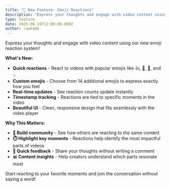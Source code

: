 ```yaml
---
title: "🎉 New Feature: Emoji Reactions"
description: "Express your thoughts and engage with video content using our new emoji reaction system!\n\n**What's New:**\n\n* **Quick reactions** - React to videos with popular emojis like 👍, 👏, 🚀, and 💡\n* **Custom emojis** - Choose from 14 additional emojis to express exactly how you feel\n* **Real-time updates** - See reaction counts update instantly\n* **Timestamp tracking** - Reactions are tied to specific moments in the video\n* **Beautiful UI** - Clean, responsive design that fits seamlessly with the video player\n\n**Why This Matters:**\n\n* **🤝 Build community** - See how others are reacting to the same content\n* **⏱️ Highlight key moments** - Reactions help identify the most impactful parts of videos\n* **🎯 Quick feedback** - Share your thoughts without writing a comment\n* **📊 Content insights** - Help creators understand which parts resonate most\n\nStart reacting to your favorite moments and join the conversation without saying a word!"
type: feature
date: 2025-06-19T12:00:00.000Z
author: rawkode
---
```


Express your thoughts and engage with video content using our new emoji reaction
system!

**What's New:**

- **Quick reactions** - React to videos with popular emojis like 👍, 👏, 🚀, and
  💡
- **Custom emojis** - Choose from 14 additional emojis to express exactly how
  you feel
- **Real-time updates** - See reaction counts update instantly
- **Timestamp tracking** - Reactions are tied to specific moments in the video
- **Beautiful UI** - Clean, responsive design that fits seamlessly with the
  video player

**Why This Matters:**

- **🤝 Build community** - See how others are reacting to the same content
- **⏱️ Highlight key moments** - Reactions help identify the most impactful
  parts of videos
- **🎯 Quick feedback** - Share your thoughts without writing a comment
- **📊 Content insights** - Help creators understand which parts resonate most

Start reacting to your favorite moments and join the conversation without saying
a word!
